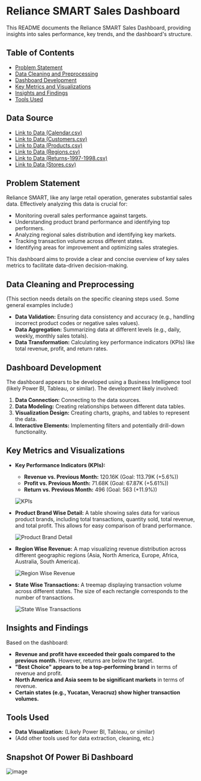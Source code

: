 # Reliance SMART Sales Dashboard

This README documents the Reliance SMART Sales Dashboard, providing insights into sales performance, key trends, and the dashboard's structure.

## Table of Contents

*   [Problem Statement](#problem-statement)
*   [Data Cleaning and Preprocessing](#data-cleaning-and-preprocessing)
*   [Dashboard Development](#dashboard-development)
*   [Key Metrics and Visualizations](#key-metrics-and-visualizations)
*   [Insights and Findings](#insights-and-findings)
*   [Tools Used](#tools-used)


## Data Source
*   [Link to Data (Calendar.csv)](Calendar.csv)
*   [Link to Data (Customers.csv)](Customers.csv)
*   [Link to Data (Products.csv)](Products.csv)
*   [Link to Data (Regions.csv)](Regions.csv)
*   [Link to Data (Returns-1997-1998.csv)](Returns-1997-1998.csv)
*   [Link to Data (Stores.csv)](Stores.csv)

## Problem Statement

Reliance SMART, like any large retail operation, generates substantial sales data. Effectively analyzing this data is crucial for:

*   Monitoring overall sales performance against targets.
*   Understanding product brand performance and identifying top performers.
*   Analyzing regional sales distribution and identifying key markets.
*   Tracking transaction volume across different states.
*   Identifying areas for improvement and optimizing sales strategies.

This dashboard aims to provide a clear and concise overview of key sales metrics to facilitate data-driven decision-making.

## Data Cleaning and Preprocessing

(This section needs details on the specific cleaning steps used. Some general examples include:)

*   **Data Validation:** Ensuring data consistency and accuracy (e.g., handling incorrect product codes or negative sales values).
*   **Data Aggregation:** Summarizing data at different levels (e.g., daily, weekly, monthly sales totals).
*   **Data Transformation:** Calculating key performance indicators (KPIs) like total revenue, profit, and return rates.

## Dashboard Development

The dashboard appears to be developed using a Business Intelligence tool (likely Power BI, Tableau, or similar). The development likely involved:

1.  **Data Connection:** Connecting to the data sources.
2.  **Data Modeling:** Creating relationships between different data tables.
3.  **Visualization Design:** Creating charts, graphs, and tables to represent the data.
4.  **Interactive Elements:** Implementing filters and potentially drill-down functionality.

## Key Metrics and Visualizations

*   **Key Performance Indicators (KPIs):**

    *   **Revenue vs. Previous Month:** 120.16K (Goal: 113.79K (+5.6%))
    *   **Profit vs. Previous Month:** 71.68K (Goal: 67.87K (+5.61%))
    *   **Return vs. Previous Month:** 496 (Goal: 563 (+11.9%))

    ![KPIs](https://github.com/user-attachments/assets/600f576f-4356-4be7-bd21-7e5412309d35)

*   **Product Brand Wise Detail:** A table showing sales data for various product brands, including total transactions, quantity sold, total revenue, and total profit. This allows for easy comparison of brand performance.

    ![Product Brand Detail](https://github.com/user-attachments/assets/85e5667c-9709-49b8-881a-25a0f6de5bd6)

*   **Region Wise Revenue:** A map visualizing revenue distribution across different geographic regions (Asia, North America, Europe, Africa, Australia, South America).

    ![Region Wise Revenue](https://github.com/user-attachments/assets/1fd29d15-de37-478c-b2c7-2de180dd2c06)


*   **State Wise Transactions:** A treemap displaying transaction volume across different states. The size of each rectangle corresponds to the number of transactions.

    ![State Wise Transactions](https://github.com/user-attachments/assets/c457b657-5f4f-4e52-b0e3-b16df2b62326)

## Insights and Findings

Based on the dashboard:

*   **Revenue and profit have exceeded their goals compared to the previous month.** However, returns are below the target.
*   **"Best Choice" appears to be a top-performing brand** in terms of revenue and profit.
*   **North America and Asia seem to be significant markets** in terms of revenue.
*   **Certain states (e.g., Yucatan, Veracruz) show higher transaction volumes.**

## Tools Used

*   **Data Visualization:** (Likely Power BI, Tableau, or similar)
*   (Add other tools used for data extraction, cleaning, etc.)

## Snapshot Of Power Bi Dashboard
![image](https://github.com/user-attachments/assets/b6fd169b-2880-47bd-b29b-bbd79a319b21)
